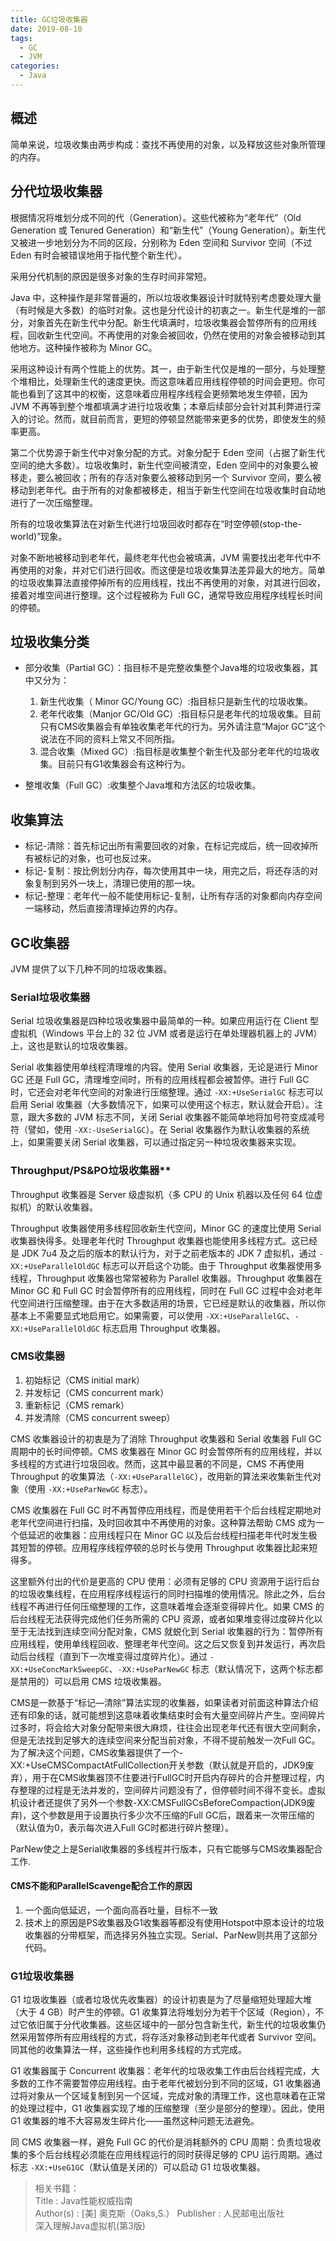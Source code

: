 ```yaml
---
title: GC垃圾收集器
date: 2019-08-10
tags:
  - GC
  - JVM
categories:
  - Java
---
```


## 概述

简单来说，垃圾收集由两步构成：查找不再使用的对象，以及释放这些对象所管理的内存。

## 分代垃圾收集器

根据情况将堆划分成不同的代（Generation）。这些代被称为“老年代”（Old Generation 或 Tenured Generation）和“新生代”（Young Generation）。新生代又被进一步地划分为不同的区段，分别称为 Eden 空间和 Survivor 空间（不过 Eden 有时会被错误地用于指代整个新生代）。

采用分代机制的原因是很多对象的生存时间非常短。  

Java 中，这种操作是非常普遍的，所以垃圾收集器设计时就特别考虑要处理大量（有时候是大多数）的临时对象。这也是分代设计的初衷之一。新生代是堆的一部分，对象首先在新生代中分配。新生代填满时，垃圾收集器会暂停所有的应用线程，回收新生代空间。不再使用的对象会被回收，仍然在使用的对象会被移动到其他地方。这种操作被称为 Minor GC。

采用这种设计有两个性能上的优势。其一，由于新生代仅是堆的一部分，与处理整个堆相比，处理新生代的速度更快。而这意味着应用线程停顿的时间会更短。你可能也看到了这其中的权衡，这意味着应用程序线程会更频繁地发生停顿，因为 JVM 不再等到整个堆都填满才进行垃圾收集；本章后续部分会针对其利弊进行深入的讨论。然而，就目前而言，更短的停顿显然能带来更多的优势，即使发生的频率更高。

第二个优势源于新生代中对象分配的方式。对象分配于 Eden 空间（占据了新生代空间的绝大多数）。垃圾收集时，新生代空间被清空，Eden 空间中的对象要么被移走，要么被回收；所有的存活对象要么被移动到另一个 Survivor 空间，要么被移动到老年代。由于所有的对象都被移走，相当于新生代空间在垃圾收集时自动地进行了一次压缩整理。

所有的垃圾收集算法在对新生代进行垃圾回收时都存在“时空停顿(stop-the-world)”现象。

对象不断地被移动到老年代，最终老年代也会被填满，JVM 需要找出老年代中不再使用的对象，并对它们进行回收。而这便是垃圾收集算法差异最大的地方。简单的垃圾收集算法直接停掉所有的应用线程，找出不再使用的对象，对其进行回收，接着对堆空间进行整理。这个过程被称为 Full GC，通常导致应用程序线程长时间的停顿。

## 垃圾收集分类

- 部分收集（Partial GC）：指目标不是完整收集整个Java堆的垃圾收集器，其中又分为：

  1. 新生代收集（ Minor GC/Young GC）:指目标只是新生代的垃圾收集。
  2. 老年代收集（Manjor GC/Old GC）:指目标只是老年代的垃圾收集。目前只有CMS收集器会有单独收集老年代的行为。另外请注意“Major GC”这个说法在不同的资料上常又不同所指。
  3. 混合收集（Mixed GC）:指目标是收集整个新生代及部分老年代的垃圾收集。目前只有G1收集器会有这种行为。

- 整堆收集（Full GC）:收集整个Java堆和方法区的垃圾收集。

## 收集算法

- 标记-清除：首先标记出所有需要回收的对象，在标记完成后，统一回收掉所有被标记的对象，也可也反过来。
- 标记-复制：按比例划分内存，每次使用其中一块，用完之后，将还存活的对象复制到另外一块上，清理已使用的那一块。
- 标记-整理：老年代一般不能使用标记-复制，让所有存活的对象都向内存空间一端移动，然后直接清理掉边界的内存。
## GC收集器

JVM 提供了以下几种不同的垃圾收集器。

### Serial垃圾收集器

Serial 垃圾收集器是四种垃圾收集器中最简单的一种。如果应用运行在 Client 型虚拟机（Windows 平台上的 32 位 JVM 或者是运行在单处理器机器上的 JVM）上，这也是默认的垃圾收集器。

Serial 收集器使用单线程清理堆的内容。使用 Serial 收集器，无论是进行 Minor GC 还是 Full GC，清理堆空间时，所有的应用线程都会被暂停。进行 Full GC 时，它还会对老年代空间的对象进行压缩整理。通过 `-XX:+UseSerialGC` 标志可以启用 Serial 收集器（大多数情况下，如果可以使用这个标志，默认就会开启）。注意，跟大多数的 JVM 标志不同，关闭 Serial 收集器不能简单地将加号符变成减号符（譬如，使用 `-XX:-UseSerialGC`）。在 Serial 收集器作为默认收集器的系统上，如果需要关闭 Serial 收集器，可以通过指定另一种垃圾收集器来实现。

### Throughput/PS&PO垃圾收集器**

Throughput 收集器是 Server 级虚拟机（多 CPU 的 Unix 机器以及任何 64 位虚拟机）的默认收集器。

Throughput 收集器使用多线程回收新生代空间，Minor GC 的速度比使用 Serial 收集器快得多。处理老年代时 Throughput 收集器也能使用多线程方式。这已经是 JDK 7u4 及之后的版本的默认行为，对于之前老版本的 JDK 7 虚拟机，通过 `-XX:+UseParallelOldGC` 标志可以开启这个功能。由于 Throughput 收集器使用多线程，Throughput 收集器也常常被称为 Parallel 收集器。Throughput 收集器在 Minor GC 和 Full GC 时会暂停所有的应用线程，同时在 Full GC 过程中会对老年代空间进行压缩整理。由于在大多数适用的场景，它已经是默认的收集器，所以你基本上不需要显式地启用它。如果需要，可以使用 `-XX:+UseParallelGC`、`-XX:+UseParallelOldGC` 标志启用 Throughput 收集器。

### CMS收集器

1. 初始标记（CMS initial mark）
2. 并发标记（CMS concurrent mark）
3. 重新标记（CMS remark）
4. 并发清除（CMS concurrent sweep）

CMS 收集器设计的初衷是为了消除 Throughput 收集器和 Serial 收集器 Full GC 周期中的长时间停顿。CMS 收集器在 Minor GC 时会暂停所有的应用线程，并以多线程的方式进行垃圾回收。然而，这其中最显著的不同是，CMS 不再使用 Throughput 的收集算法（`-XX:+UseParallelGC`），改用新的算法来收集新生代对象（使用 `-XX:+UseParNewGC` 标志）。

CMS 收集器在 Full GC 时不再暂停应用线程，而是使用若干个后台线程定期地对老年代空间进行扫描，及时回收其中不再使用的对象。这种算法帮助 CMS 成为一个低延迟的收集器：应用线程只在 Minor GC 以及后台线程扫描老年代时发生极其短暂的停顿。应用程序线程停顿的总时长与使用 Throughput 收集器比起来短得多。

这里额外付出的代价是更高的 CPU 使用：必须有足够的 CPU 资源用于运行后台的垃圾收集线程，在应用程序线程运行的同时扫描堆的使用情况。除此之外，后台线程不再进行任何压缩整理的工作，这意味着堆会逐渐变得碎片化。如果 CMS 的后台线程无法获得完成他们任务所需的 CPU 资源，或者如果堆变得过度碎片化以至于无法找到连续空间分配对象，CMS 就蜕化到 Serial 收集器的行为：暂停所有应用线程，使用单线程回收、整理老年代空间。这之后又恢复到并发运行，再次启动后台线程（直到下一次堆变得过度碎片化）。通过 `-XX:+UseConcMarkSweepGC`、`-XX:+UseParNewGC` 标志（默认情况下，这两个标志都是禁用的）可以启用 CMS 垃圾收集器。

CMS是一款基于“标记—清除”算法实现的收集器，如果读者对前面这种算法介绍还有印象的话，就可能想到这意味着收集结束时会有大量空间碎片产生。空间碎片过多时，将会给大对象分配带来很大麻烦，往往会出现老年代还有很大空间剩余，但是无法找到足够大的连续空间来分配当前对象，不得不提前触发一次Full GC。为了解决这个问题，CMS收集器提供了一个-XX:+UseCMSCompactAtFullCollection开关参数（默认就是开启的，JDK9废弃），用于在CMS收集器顶不住要进行FullGC时开启内存碎片的合并整理过程，内存整理的过程是无法并发的，空间碎片问题没有了，但停顿时间不得不变长。虚拟机设计者还提供了另外一个参数-XX:CMSFullGCsBeforeCompaction(JDK9废弃)，这个参数是用于设置执行多少次不压缩的Full GC后，跟着来一次带压缩的（默认值为0，表示每次进入Full GC时都进行碎片整理）。

ParNew使之上是Serial收集器的多线程并行版本，只有它能够与CMS收集器配合工作.

#### CMS不能和ParallelScavenge配合工作的原因

1. 一个面向低延迟，一个面向高吞吐量，目标不一致
2. 技术上的原因是PS收集器及G1收集器等都没有使用Hotspot中原本设计的垃圾收集器的分带框架，而选择另外独立实现。Serial、ParNew则共用了这部分代码。

### G1垃圾收集器

G1 垃圾收集器（或者垃圾优先收集器）的设计初衷是为了尽量缩短处理超大堆（大于 4 GB）时产生的停顿。G1 收集算法将堆划分为若干个区域（Region），不过它依旧属于分代收集器。这些区域中的一部分包含新生代，新生代的垃圾收集仍然采用暂停所有应用线程的方式，将存活对象移动到老年代或者 Survivor 空间。同其他的收集算法一样，这些操作也利用多线程的方式完成。

G1 收集器属于 Concurrent 收集器：老年代的垃圾收集工作由后台线程完成，大多数的工作不需要暂停应用线程。由于老年代被划分到不同的区域，G1 收集器通过将对象从一个区域复制到另一个区域，完成对象的清理工作，这也意味着在正常的处理过程中，G1 收集器实现了堆的压缩整理（至少是部分的整理）。因此，使用 G1 收集器的堆不大容易发生碎片化——虽然这种问题无法避免。

同 CMS 收集器一样，避免 Full GC 的代价是消耗额外的 CPU 周期：负责垃圾收集的多个后台线程必须能在应用线程运行的同时获得足够的 CPU 运行周期。通过标志 `-XX:+UseG1GC`（默认值是关闭的）可以启动 G1 垃圾收集器。


> 相关书籍：  
Title               : Java性能权威指南  
Author(s)           : [美] 奥克斯（Oaks,S.）
Publisher           : 人民邮电出版社  
深入理解Java虚拟机(第3版)
